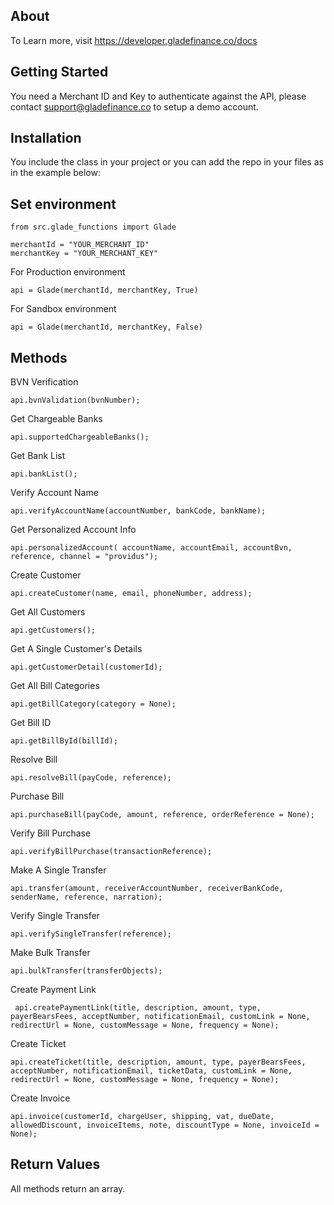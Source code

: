 ## About

To Learn more, visit https://developer.gladefinance.co/docs

## Getting Started 
You need a Merchant ID and Key to authenticate against the API, please contact support@gladefinance.co to setup a demo account.

## Installation
You include the class in your project or you can add the repo in your files as in the example below:



## Set environment

```` 
from src.glade_functions import Glade

merchantId = "YOUR_MERCHANT_ID"
merchantKey = "YOUR_MERCHANT_KEY"
````

For Production environment
```` 
api = Glade(merchantId, merchantKey, True)
````

For Sandbox environment
```` 
api = Glade(merchantId, merchantKey, False)
````

## Methods
BVN Verification
```` 
api.bvnValidation(bvnNumber); 
````


Get Chargeable Banks
```` 
api.supportedChargeableBanks(); 
````

Get Bank List
```` 
api.bankList(); 
````

Verify Account Name
```` 
api.verifyAccountName(accountNumber, bankCode, bankName); 
````

Get Personalized Account Info
```` 
api.personalizedAccount( accountName, accountEmail, accountBvn, reference, channel = "providus"); 
````

Create Customer
```` 
api.createCustomer(name, email, phoneNumber, address); 
````

Get All Customers
```` 
api.getCustomers(); 
````

Get A Single Customer's Details
```` 
api.getCustomerDetail(customerId); 
````

Get All Bill Categories
```` 
api.getBillCategory(category = None); 
````

Get Bill ID
```` 
api.getBillById(billId); 
````

Resolve Bill
```` 
api.resolveBill(payCode, reference); 
````

Purchase Bill
```` 
api.purchaseBill(payCode, amount, reference, orderReference = None); 
````

Verify Bill Purchase
```` 
api.verifyBillPurchase(transactionReference); 
````

Make A Single Transfer
```` 
api.transfer(amount, receiverAccountNumber, receiverBankCode, senderName, reference, narration);
````

Verify Single Transfer
```` 
api.verifySingleTransfer(reference); 
````

Make Bulk Transfer
```` 
api.bulkTransfer(transferObjects); 
````

Create Payment Link
````
 api.createPaymentLink(title, description, amount, type, payerBearsFees, acceptNumber, notificationEmail, customLink = None, redirectUrl = None, customMessage = None, frequency = None); 
 ````

Create Ticket
````  
api.createTicket(title, description, amount, type, payerBearsFees, acceptNumber, notificationEmail, ticketData, customLink = None,  redirectUrl = None, customMessage = None, frequency = None); 
````

Create Invoice
```` 
api.invoice(customerId, chargeUser, shipping, vat, dueDate, allowedDiscount, invoiceItems, note, discountType = None, invoiceId = None); 
````


## Return Values
All methods return an array.
